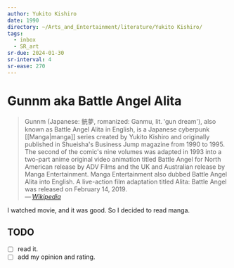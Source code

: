 ```yaml
---
author: Yukito Kishiro
date: 1990
directory: ~/Arts_and_Entertainment/literature/Yukito Kishiro/
tags:
  - inbox
  - SR_art
sr-due: 2024-01-30
sr-interval: 4
sr-ease: 270
---
```


# Gunnm aka Battle Angel Alita

> Gunnm (Japanese: 銃夢, romanized: Ganmu, lit. 'gun dream'), also known as
> Battle Angel Alita in English, is a Japanese cyberpunk [[Manga|manga]] series
> created by Yukito Kishiro and originally published in Shueisha's Business Jump
> magazine from 1990 to 1995. The second of the comic's nine volumes was adapted
> in 1993 into a two-part anime original video animation titled Battle Angel for
> North American release by ADV Films and the UK and Australian release by Manga
> Entertainment. Manga Entertainment also dubbed Battle Angel Alita into
> English. A live-action film adaptation titled Alita: Battle Angel was released
> on February 14, 2019.\
> — <cite>[Wikipedia](https://en.wikipedia.org/wiki/Battle_Angel_Alita)</cite>

I watched movie, and it was good. So I decided to read manga.

## TODO

- [ ] read it.
- [ ] add my opinion and rating.
